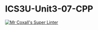 # ICS3U-Unit3-07-CPP

[![Mr Coxall's Super Linter](https://github.com/Tyler-Bell/ICS3U-Unit3-07-CPP/workflows/Mr%20Coxall's%20Super%20Linter/badge.svg)](https://github.com/Tyler-Bell/ICS3U-Unit3-07-CPP/actions/)
